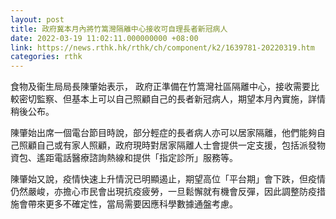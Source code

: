 ```yaml
---
layout: post
title: 政府冀本月內將竹篙灣隔離中心接收可自理長者新冠病人
date: 2022-03-19 11:02:11.000000000 +08:00
link: https://news.rthk.hk/rthk/ch/component/k2/1639781-20220319.htm
categories: rthk
---
```


食物及衞生局局長陳肇始表示， 政府正準備在竹篙灣社區隔離中心，接收需要比較密切監察、但基本上可以自己照顧自己的長者新冠病人，期望本月內實施，詳情稍後公布。

陳肇始出席一個電台節目時說，部分輕症的長者病人亦可以居家隔離，他們能夠自己照顧自己或有家人照顧，政府現時對居家隔離人士會提供一定支援，包括派發物資包、遙距電話醫療諮詢熱線和提供「指定診所」服務等。

陳肇始又說，疫情快速上升情況已明顯遏止，期望高位「平台期」會下跌，但疫情仍然嚴峻，亦擔心市民會出現抗疫疲勞，一旦鬆懈就有機會反彈，因此調整防疫措施會帶來更多不確定性，當局需要因應科學數據通盤考慮。
